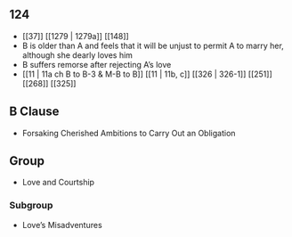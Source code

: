 ## 124
- [[37]] [[1279 | 1279a]] [[148]] 
- B is older than A and feels that it will be unjust to permit A to marry her, although she dearly loves him
- B suffers remorse after rejecting A’s love
- [[11 | 11a ch B to B-3 &amp; M-B to B]] [[11 | 11b, c]] [[326 | 326-1]] [[251]] [[268]] [[325]] 

## B Clause
- Forsaking Cherished Ambitions to Carry Out an Obligation

## Group
- Love and Courtship

### Subgroup
- Love’s Misadventures

